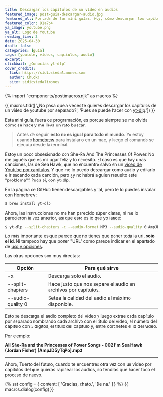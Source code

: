 ```yaml
---
title: Descargar los capítulos de un vídeo en audios
featured_image: post-guia-descargar-audio.jpg
featured_alt: Portada de las mini guías. Hoy, cómo descargar los capítulos de un vídeo de youtube en archivos de audio separados.
featured_color: 91a7b4
ya_image: youtube.png
ya_alt: Logo de Youtube
reading_time: 2
date: 2025-04-30
draft: false
categories: [guía]
tags: [youtube, videos, capítulos, audio]
excerpt:
clickbait: ¿Conocías yt-dlp?
cover_credits:
  link: https://sidiostedalimones.com
  author: Chuck!
  site: sidiostedalimones
---
```

{% import "components/post/macros.njk" as macros %}

{{ macros.tldr(['¿No pasa que a veces te quieres descargar los capítulos de un vídeo de youtube por separado?', 'Pues se puede hacer con <a href="https://github.com/yt-dlp/yt-dlp">yt-dlp</a>.']) }}

Esta mini guía, fuera de programación, es porque siempre se me olvida cómo se hace y me lleva un rato buscar.

> Antes de seguir, **esto no es igual para todo el mundo**. Yo estoy usando [homebrew](https://brew.sh/) para instalarlo en un mac, y luego el comando se ejecuta desde la terminal.

Estoy un poco obsesionado con She-Ra And The Princesses Of Power. No me juguéis que es mi lugar feliz y lo necesito. El caso es que hay unas canciones, las de Sea Hawk, que no encuentro salvo en un [vídeo de Youtube por capítulos](https://www.youtube.com/watch?v=AmpJD5yTqPo). Y que me lo puedo descargar como audio y editarlo e ir sacando cada canción, pero ¿y no habrá alguien resuelto este "problema"? Pues sí, con [yt-dlp](https://github.com/yt-dlp/yt-dlp).

En la página de GitHub tienen descargables y tal, pero te lo puedes instalar con Homebrew:

```bash
$ brew install yt-dlp
```

Ahora, las instrucciones no me han parecido súper claras, ni me lo parecieron la vez anterior, así que esto es lo que yo lancé:

```bash
$ yt-dlp --split-chapters -x --audio-format MP3 --audio-quality 0 AmpJD5yTqPo
```

Lo más importante es que parece que no tienes que poner toda la url, **solo el id**. Ni tampoco hay que poner "URL" como parece indicar en el apartado de [uso y opciones](https://github.com/yt-dlp/yt-dlp?tab=readme-ov-file#usage-and-options).

Las otras opciones son muy directas:

| Opción | Para qué sirve |
|--|--|
| -x | Descarga solo el audio. |
| --split-chapters | Hace justo que nos separe el audio en archivos por capítulos. |
| --audio-quality 0 | Setea la calidad del audio al máximo disponible. |

Esto se descarga el audio completo del vídeo y luego extrae cada capítulo por separado nombrando cada archivo con el título del vídeo, el número del capítulo con 3 dígitos, el título del capítulo y, entre corchetes el id del vídeo.

Por ejemplo:

**All She-Ra and the Princesses of Power Songs - 002 I'm Sea Hawk (Jordan Fisher) [AmpJD5yTqPo].mp3**

***

Ahora, Tuerto del futuro, cuando te encuentres otra vez con un vídeo por capítulos del que quieras rapiñear los audios, no tendrás que hacer todo el proceso de nuevo.

{% set config = {
  content: [
    'Gracias, chato.',
    'De na.'
  ]
} %}
{{ macros.dialog(config) }}

